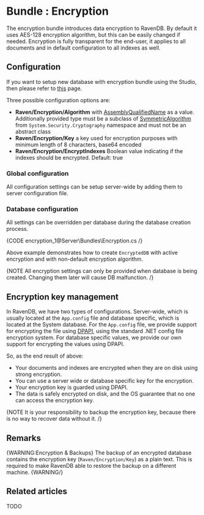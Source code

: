 # Bundle : Encryption

The encryption bundle introduces data encryption to RavenDB. By default it uses AES-128 encryption algorithm, but this can be easily changed if needed. Encryption is fully transparent for the end-user, it applies to all documents and in default configuration to all indexes as well.

## Configuration

If you want to setup new database with encryption bundle using the Studio, then please refer to [this]() page.

Three possible configuration options are:   
* **Raven/Encryption/Algorithm** with [AssemblyQualifiedName](http://msdn.microsoft.com/en-us/library/system.type.assemblyqualifiedname.aspx) as a value. Additionally provided type must be a subclass of [SymmetricAlgorithm](http://msdn.microsoft.com/en-us/library/system.security.cryptography.symmetricalgorithm.aspx) from `System.Security.Cryptography` namespace and must not be an abstract class    
* **Raven/Encryption/Key** a key used for encryption purposes with minimum length of 8 characters, base64 encoded    
* **Raven/Encryption/EncryptIndexes** Boolean value indicating if the indexes should be encrypted. Default: true   

### Global configuration

All configuration settings can be setup server-wide by adding them to server configuration file.

### Database configuration

All settings can be overridden per database during the database creation process.

{CODE encryption_1@Server\Bundles\Encryption.cs /}

Above example demonstrates how to create `EncryptedDB` with active encryption and with non-default encryption algorithm.

{NOTE All encryption settings can only be provided when database is being created. Changing them later will cause DB malfunction. /}

## Encryption key management

In RavenDB, we have two types of configurations. Server-wide, which is usually located at the `App.config` file and database specific, which is located at the System database. For the `App.config` file, we provide support for encrypting the file using [DPAPI](http://en.wikipedia.org/wiki/Data_Protection_API), using the standard .NET config file encryption system. For database specific values, we provide our own support for encrypting the values using DPAPI.

So, as the end result of above:    
*	Your documents and indexes are encrypted when they are on disk using strong encryption.    
*	You can use a server wide or database specific key for the encryption.   
*	Your encryption key is guarded using DPAPI.   
*	The data is safely encrypted on disk, and the OS guarantee that no one can access the encryption key.   

{NOTE It is your responsibility to backup the encryption key, because there is no way to recover data without it. /}

## Remarks

{WARNING:Encryption & Backups} 
The backup of an encrypted database contains the encryption key (`Raven/Encryption/Key`) as a plain text. This is required to make RavenDB able to restore the backup on a different machine.
{WARNING/}

## Related articles

TODO
